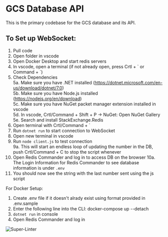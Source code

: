 # GCS Database API

This is the primary codebase for the GCS database and its API.

## To Set up WebSocket:

1. Pull code
2. Open folder in vscode
3. Open Docker Desktop and start redis servers
4. In vscode, open a terminal (if not already open, press Crtl + \` or Command + \`)
5. Check Dependencies  
   5a. Make sure you have .NET installed (https://dotnet.microsoft.com/en-us/download/dotnet/7.0)  
   5b. Make sure you have Node.js installed (https://nodejs.org/en/download)  
   5c. Make sure you have NuGet packet manager extension installed in vscode  
   5d. In vscode, Crtl/Command + Shift + P -> NuGet: Open NuGet Gallery  
   5e. Search and install StackExchange.Redis
6. Open terminal with Crtl/Command + `
7. Run `dotnet run` to start connection to WebSocket
8. Open new terminal in vscode
9. Run `node client.js` to test connection  
   9a. This will start an endless loop of updating the number in the DB, push Crtl/Command + C to stop the script whenever
10. Open Redis Commander and log in to access DB on the browser
   10a. The Login Information for Redis Commander to see database information is under `.env`
11. You should now see the string with the last number sent using the js script

For Docker Setup:
1. Create .env file if it doesn't alrady exist using format provided in  .env.sample
2. Enter the following line into the CLI: docker-compose up --detach
3. `dotnet run` in console
4. Open Redis Commander and log in

![Super-Linter](https://github.com/Northrop-Grumman-Collaboration-Project/gcs-database-api/actions/workflows/linter.yaml/badge.svg)
